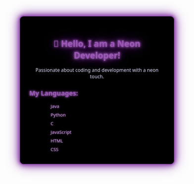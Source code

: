 <div style="
  background-color: #000;
  border: 3px solid #9b59b6;
  border-radius: 15px;
  padding: 30px;
  max-width: 700px;
  margin: auto;
  box-shadow: 0 0 10px #9b59b6, 0 0 20px #8e44ad, 0 0 40px #9b59b6;
">

<h1 style="
  color: #9b59b6;
  text-align: center;
  font-family: 'Segoe UI', Tahoma, Geneva, Verdana, sans-serif;
  text-shadow:
    0 0 5px #9b59b6,
    0 0 10px #9b59b6,
    0 0 20px #8e44ad,
    0 0 40px #8e44ad;
">
  👋 Hello, I am a Neon Developer!
</h1>

<p style="
  color: #dcd6f7;
  font-size: 1.1em;
  text-align: center;
  font-family: 'Segoe UI', Tahoma, Geneva, Verdana, sans-serif;
">
  Passionate about coding and development with a neon touch.
</p>

<h2 style="
  color: #9b59b6;
  text-shadow:
    0 0 5px #9b59b6,
    0 0 10px #9b59b6;
  font-family: 'Segoe UI', Tahoma, Geneva, Verdana, sans-serif;
">
  My Languages:
</h2>

<ul style="
  color: #c39bd3;
  font-family: 'Segoe UI', Tahoma, Geneva, Verdana, sans-serif;
  font-size: 1.05em;
  list-style-type: none;
  padding-left: 0;
  max-width: 300px;
  margin: 0 auto;
">
  <li style="margin: 8px 0; text-shadow: 0 0 5px #9b59b6;">Java</li>
  <li style="margin: 8px 0; text-shadow: 0 0 5px #9b59b6;">Python</li>
  <li style="margin: 8px 0; text-shadow: 0 0 5px #9b59b6;">C</li>
  <li style="margin: 8px 0; text-shadow: 0 0 5px #9b59b6;">JavaScript</li>
  <li style="margin: 8px 0; text-shadow: 0 0 5px #9b59b6;">HTML</li>
  <li style="margin: 8px 0; text-shadow: 0 0 5px #9b59b6;">CSS</li>
</ul>

</div>
